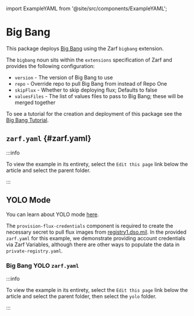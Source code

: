import ExampleYAML from '@site/src/components/ExampleYAML';

# Big Bang

This package deploys [Big Bang](https://repo1.dso.mil/platform-one/big-bang/bigbang) using the Zarf `bigbang` extension.

The `bigbang` noun sits within the `extensions` specification of Zarf and provides the following configuration:

- `version`     - The version of Big Bang to use
- `repo`        - Override repo to pull Big Bang from instead of Repo One
- `skipFlux`    - Whether to skip deploying flux; Defaults to false
- `valuesFiles` - The list of values files to pass to Big Bang; these will be merged together

To see a tutorial for the creation and deployment of this package see the [Big Bang Tutorial](../../docs/5-zarf-tutorials/6-big-bang.md).

## `zarf.yaml` {#zarf.yaml}

:::info

To view the example in its entirety, select the `Edit this page` link below the article and select the parent folder.

:::

<ExampleYAML example="big-bang" showLink={false} />

## YOLO Mode

You can learn about YOLO mode [here](https://docs.zarf.dev/docs/faq#what-is-yolo-mode-and-why-would-i-use-it).

The `provision-flux-credentials` component is required to create the necessary secret to pull flux images from [registry1.dso.mil](https://registry1.dso.mil). In the provided `zarf.yaml` for this example, we demonstrate providing account credentials via Zarf Variables, although there are other ways to populate the data in `private-registry.yaml`.

### Big Bang YOLO `zarf.yaml`

:::info

To view the example in its entirety, select the `Edit this page` link below the article and select the parent folder, then select the `yolo` folder.

:::

<ExampleYAML example="big-bang/yolo" showLink={false} />

